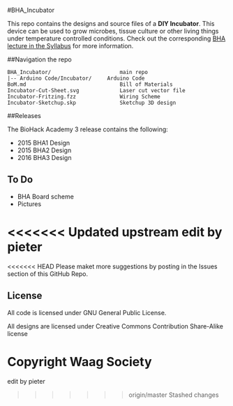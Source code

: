 #BHA_Incubator

This repo contains the designs and source files of a **DIY Incubator**. This device can be used to grow microbes, tissue culture or other living things under temperature controlled conditions. Check out the corresponding [BHA lecture in the Syllabus](http://biohackacademy.github.io) for more information.

##Navigation the repo

 	BHA_Incubator/						main repo
 	|-- Arduino Code/Incubator/		Arduino Code
 	BoM.md								Bill of Materials
 	Incubator-Cut-Sheet.svg				Laser cut vector file
 	Incubator-Fritzing.fzz				Wiring Scheme
 	Incubator-Sketchup.skp				Sketchup 3D design
 	
##Releases

The BioHack Academy 3 release contains the following:

* 2015 BHA1 Design
* 2015 BHA2 Design
* 2016 BHA3 Design

## To Do

* BHA Board scheme
* Pictures

<<<<<<< Updated upstream
edit by pieter
=======
<<<<<<< HEAD
Please maket more suggestions by posting in the Issues section of this GitHub Repo.

## License

All code is licensed under GNU General Public License.

All designs are licensed under Creative Commons Contribution Share-Alike license

Copyright Waag Society
=======
edit by pieter
>>>>>>> origin/master
>>>>>>> Stashed changes
